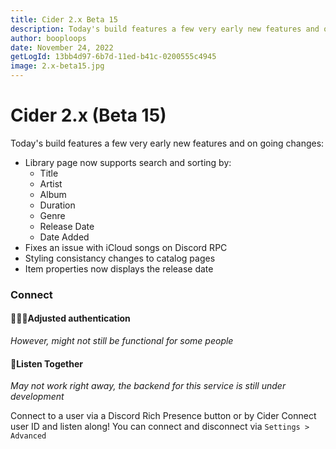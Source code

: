 ```yaml
---
title: Cider 2.x Beta 15
description: Today's build features a few very early new features and on going changes
author: booploops
date: November 24, 2022
getLogId: 13bb4d97-6b7d-11ed-b41c-0200555c4945
image: 2.x-beta15.jpg
---
```


# Cider 2.x (Beta 15)

Today's build features a few very early new features and on going changes:

- Library page now supports search and sorting by:
  - Title
  - Artist
  - Album
  - Duration
  - Genre
  - Release Date
  - Date Added
- Fixes an issue with iCloud songs on Discord RPC
- Styling consistancy changes to catalog pages
- Item properties now displays the release date

### Connect

#### 🧑🏻‍🔧Adjusted authentication

_However, might not still be functional for some people_

#### 🎉Listen Together

_May not work right away, the backend for this service is still under development_

Connect to a user via a Discord Rich Presence button or by Cider Connect user ID and listen along!
You can connect and disconnect via `Settings > Advanced`
